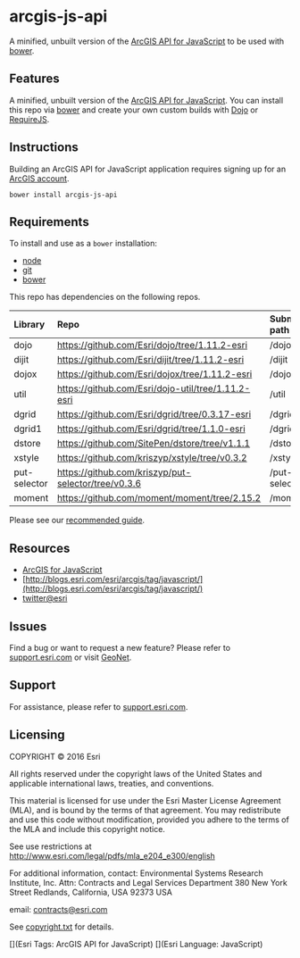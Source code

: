 # arcgis-js-api

A minified, unbuilt version of the [ArcGIS API for JavaScript](https://developers.arcgis.com/javascript/3/) to be used with [bower](http://bower.io).

## Features
A minified, unbuilt version of the [ArcGIS API for JavaScript](https://developers.arcgis.com/javascript/3/).
You can install this repo via [bower](http://bower.io/) and create your own custom builds with [Dojo](http://dojotoolkit.org/) or [RequireJS](http://requirejs.org/).

## Instructions

Building an ArcGIS API for JavaScript application requires signing up for an [ArcGIS account](https://developers.arcgis.com).

`bower install arcgis-js-api`

## Requirements

To install and use as a `bower` installation:

* [node](http://nodejs.org/)
* [git](http://git-scm.org/)
* [bower](http://bower.io/)

This repo has dependencies on the following repos.

| Library | Repo | Submodule path |
| :------ |:---- |:-------------- |
| dojo  | https://github.com/Esri/dojo/tree/1.11.2-esri   | /dojo |
| dijit | https://github.com/Esri/dijit/tree/1.11.2-esri  | /dijit |
| dojox | https://github.com/Esri/dojox/tree/1.11.2-esri  | /dojox |
| util | https://github.com/Esri/dojo-util/tree/1.11.2-esri    | /util |
| dgrid | https://github.com/Esri/dgrid/tree/0.3.17-esri  | /dgrid |
| dgrid1 | https://github.com/Esri/dgrid/tree/1.1.0-esri  | /dgrid |
| dstore | https://github.com/SitePen/dstore/tree/v1.1.1 | /dstore |
| xstyle | https://github.com/kriszyp/xstyle/tree/v0.3.2 | /xstyle |
| put-selector | https://github.com/kriszyp/put-selector/tree/v0.3.6 | /put-selector |
| moment | https://github.com/moment/moment/tree/2.15.2 | /moment |

Please see our [recommended guide](https://github.com/Esri/jsapi-resources/blob/master/3.x/bower/README.md).

## Resources

* [ArcGIS for JavaScript](https://developers.arcgis.com/javascript/3/)
* [http://blogs.esri.com/esri/arcgis/tag/javascript/](http://blogs.esri.com/esri/arcgis/tag/javascript/)
* [twitter@esri](http://twitter.com/esri)

## Issues

Find a bug or want to request a new feature?  Please refer to [support.esri.com](http://support.esri.com/) or visit [GeoNet](https://geonet.esri.com/community/developers/web-developers/arcgis-api-for-javascript).

## Support
For assistance, please refer to [support.esri.com](http://support.esri.com/).

## Licensing
COPYRIGHT © 2016 Esri

All rights reserved under the copyright laws of the United States
and applicable international laws, treaties, and conventions.

This material is licensed for use under the Esri Master License
Agreement (MLA), and is bound by the terms of that agreement.
You may redistribute and use this code without modification,
provided you adhere to the terms of the MLA and include this
copyright notice.

See use restrictions at http://www.esri.com/legal/pdfs/mla_e204_e300/english

For additional information, contact:
Environmental Systems Research Institute, Inc.
Attn: Contracts and Legal Services Department
380 New York Street
Redlands, California, USA 92373
USA

email: contracts@esri.com

See [copyright.txt](copyright.txt) for details.

[](Esri Tags: ArcGIS API for JavaScript)
[](Esri Language: JavaScript)​
